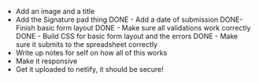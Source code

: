 - Add an image and a title
- Add the Signature pad thing
  DONE - Add a date of submission
  DONE- Finish basic form layout
  DONE - Make sure all validations work correctly
  DONE - Build CSS for basic form layout and the errors
  DONE - Make sure it submits to the spreadsheet correctly
- Write up notes for self on how all of this works
- Make it responsive
- Get it uploaded to netlify, it should be secure!
